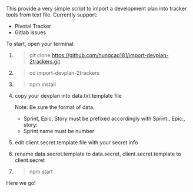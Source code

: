 This provide a very simple script to import a development plan into tracker tools from text file. 
Currently support:
* Pivotal Tracker
* Gitlab issues

To start, open your terminal:

1. > git clone https://github.com/hungcao181/import-devplan-2trackers.git

2. > cd import-devplan-2trackers

3. > npm install

4. copy your devplan into data.txt.template file

    Note: Be sure the format of data.
 
    * Sprint, Epic, Story must be prefixed accordingly with Sprint:, Epic:, story:
    * Sprint name must be number

5. edit client.secret.template file with your secret info

6. rename data.secret.template to data.secret, client.secret.template to client.secret

7. > npm start

Here we go!